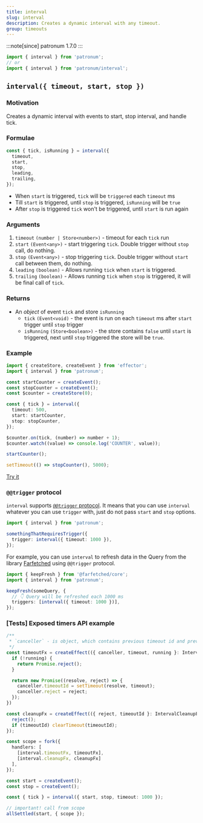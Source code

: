 ```yaml
---
title: interval
slug: interval
description: Creates a dynamic interval with any timeout.
group: timeouts
---
```


:::note[since]
patronum 1.7.0
:::

```ts
import { interval } from 'patronum';
// or
import { interval } from 'patronum/interval';
```

## `interval({ timeout, start, stop })`

### Motivation

Creates a dynamic interval with events to start, stop interval, and handle tick.

### Formulae

```ts
const { tick, isRunning } = interval({
  timeout,
  start,
  stop,
  leading,
  trailing,
});
```

- When `start` is triggered, `tick` will be `triggered` each `timeout` ms
- Till `start` is triggered, until `stop` is triggered, `isRunning` will
  be `true`
- After `stop` is triggered `tick` won't be triggered, until `start` is run
  again

### Arguments

1. `timeout` `(number | Store<number>)` - timeout for each `tick` run
2. `start` `(Event<any>)` - start triggering `tick`. Double trigger
   without `stop` call, do nothing.
3. `stop` `(Event<any>)` - stop triggering `tick`. Double trigger
   without `start` call between them, do nothing.
4. `leading` `(boolean)` - Allows running `tick` when `start` is triggered.
5. `trailing` `(boolean)` - Allows running `tick` when `stop` is triggered, it
   will be final call of `tick`.

### Returns

- An _object_ of event `tick` and store `isRunning`
  - `tick` `(Event<void)` - the event is run on each `timeout` ms after `start`
    trigger until `stop` trigger
  - `isRunning` `(Store<boolean>)` - the store contains `false` until `start` is
    triggered, next until `stop` triggered the store will be `true`.

### Example

```ts
import { createStore, createEvent } from 'effector';
import { interval } from 'patronum';

const startCounter = createEvent();
const stopCounter = createEvent();
const $counter = createStore(0);

const { tick } = interval({
  timeout: 500,
  start: startCounter,
  stop: stopCounter,
});

$counter.on(tick, (number) => number + 1);
$counter.watch((value) => console.log('COUNTER', value));

startCounter();

setTimeout(() => stopCounter(), 5000);
```

[Try it](https://share.effector.dev/EOVzc3df)

### `@@trigger` protocol

`interval` supports [`@@trigger` protocol](https://withease.pages.dev/protocols/trigger.html). It means that you can use `interval` whatever you can use `trigger` with, just do not pass `start` and `stop` options.

```ts
import { interval } from 'patronum';

somethingThatRequiresTrigger({
  trigger: interval({ timeout: 1000 }),
});
```

For example, you can use `interval` to refresh data in the Query from the library [Farfetched](https://farfetched.pages.dev/tutorial/trigger_api.html#external-triggers) using `@@trigger` protocol.

```ts
import { keepFresh } from '@farfetched/core';
import { interval } from 'patronum';

keepFresh(someQuery, {
  // 👇 Query will be refreshed each 1000 ms
  triggers: [interval({ timeout: 1000 })],
});
```

### [Tests] Exposed timers API example

```ts
/**
 * `canceller` - is object, which contains previous timeout id and previous effect promise reject
 */
const timeoutFx = createEffect(({ canceller, timeout, running }: IntervalTimeoutFxProps) => {
  if (!running) {
    return Promise.reject();
  }

  return new Promise((resolve, reject) => {
    canceller.timeoutId = setTimeout(resolve, timeout);
    canceller.reject = reject;
  });
})

const cleanupFx = createEffect(({ reject, timeoutId }: IntervalCleanupFxProps) => {
  reject();
  if (timeoutId) clearTimeout(timeoutId);
});

const scope = fork({
  handlers: [
    [interval.timeoutFx, timeoutFx],
    [interval.cleanupFx, cleanupFx]
  ],
});

const start = createEvent();
const stop = createEvent();

const { tick } = interval({ start, stop, timeout: 1000 });

// important! call from scope
allSettled(start, { scope });
```
